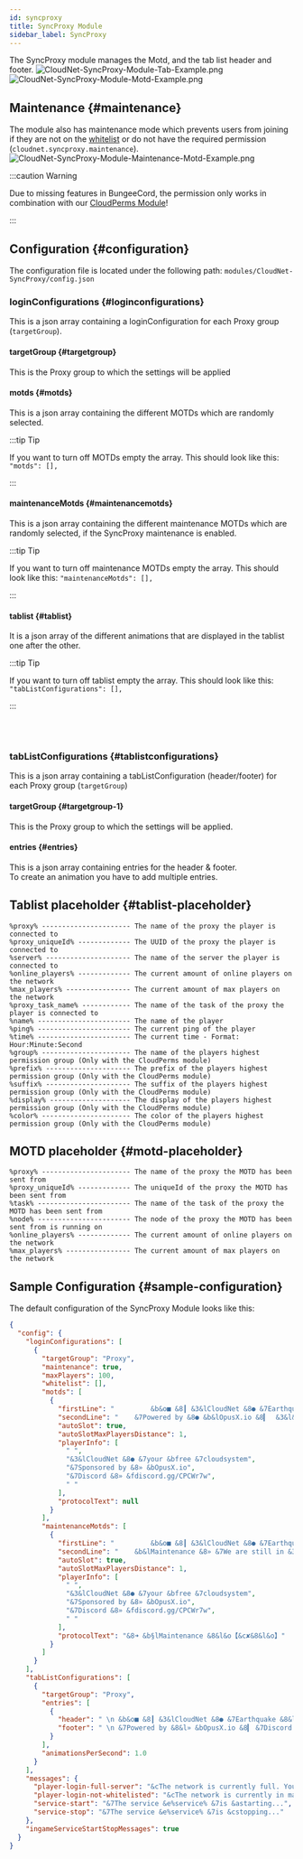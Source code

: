 ```yaml
---
id: syncproxy
title: SyncProxy Module
sidebar_label: SyncProxy
---
```


The SyncProxy module manages the Motd, and the tab list header and footer.
![CloudNet-SyncProxy-Module-Tab-Example.png](img/CloudNet-SyncProxy-Module-Tab-Example.png)  
![CloudNet-SyncProxy-Module-Motd-Example.png](img/CloudNet-SyncProxy-Module-Motd-Example.png)

## Maintenance {#maintenance}

The module also has maintenance mode which prevents users from joining if they are not on the [whitelist](../commands/syncproxy.md#syncproxy-target-whitelist) or do not have the required permission (`cloudnet.syncproxy.maintenance`).  
![CloudNet-SyncProxy-Module-Maintenance-Motd-Example.png](img/CloudNet-SyncProxy-Module-Maintenance-Motd-Example.png)

:::caution Warning

Due to missing features in BungeeCord, the permission only works in combination with our [CloudPerms Module](cloudperms.md)!

:::

## Configuration {#configuration}

The configuration file is located under the following path: `modules/CloudNet-SyncProxy/config.json`

### loginConfigurations {#loginconfigurations}

This is a json array containing a loginConfiguration for each Proxy group (`targetGroup`).

#### targetGroup {#targetgroup}

This is the Proxy group to which the settings will be applied

#### motds {#motds}

This is a json array containing the different MOTDs which are randomly selected.

:::tip Tip

If you want to turn off MOTDs empty the array. This should look like this: `"motds": [],`

:::

#### maintenanceMotds {#maintenancemotds}

This is a json array containing the different maintenance MOTDs which are randomly selected, if the SyncProxy maintenance is enabled.

:::tip Tip

If you want to turn off maintenance MOTDs empty the array. This should look like this: `"maintenanceMotds": [],`

:::

#### tablist {#tablist}

It is a json array of the different animations that are displayed in the tablist one after the other.

:::tip Tip

If you want to turn off tablist empty the array. This should look like this: `"tabListConfigurations": [],`

:::

<br></br>

### tabListConfigurations {#tablistconfigurations}

This is a json array containing a tabListConfiguration (header/footer) for each Proxy group (`targetGroup`)

#### targetGroup {#targetgroup-1}

This is the Proxy group to which the settings will be applied.

#### entries {#entries}

This is a json array containing entries for the header & footer.  
To create an animation you have to add multiple entries.

## Tablist placeholder {#tablist-placeholder}

```
%proxy% ---------------------- The name of the proxy the player is connected to
%proxy_uniqueId% ------------- The UUID of the proxy the player is connected to
%server% --------------------- The name of the server the player is connected to
%online_players% ------------- The current amount of online players on the network
%max_players% ---------------- The current amount of max players on the network
%proxy_task_name% ------------ The name of the task of the proxy the player is connected to
%name% ----------------------- The name of the player
%ping% ----------------------- The current ping of the player
%time% ----------------------- The current time - Format: Hour:Minute:Second
%group% ---------------------- The name of the players highest permission group (Only with the CloudPerms module)
%prefix% --------------------- The prefix of the players highest permission group (Only with the CloudPerms module)
%suffix% --------------------- The suffix of the players highest permission group (Only with the CloudPerms module)
%display% -------------------- The display of the players highest permission group (Only with the CloudPerms module)
%color% ---------------------- The color of the players highest permission group (Only with the CloudPerms module)
```

## MOTD placeholder {#motd-placeholder}

```
%proxy% ---------------------- The name of the proxy the MOTD has been sent from
%proxy_uniqueId% ------------- The uniqueId of the proxy the MOTD has been sent from
%task% ----------------------- The name of the task of the proxy the MOTD has been sent from
%node% ----------------------- The node of the proxy the MOTD has been sent from is running on
%online_players% ------------- The current amount of online players on the network
%max_players% ---------------- The current amount of max players on the network
```

## Sample Configuration {#sample-configuration}

The default configuration of the SyncProxy Module looks like this:

```json
{
  "config": {
    "loginConfigurations": [
      {
        "targetGroup": "Proxy",
        "maintenance": true,
        "maxPlayers": 100,
        "whitelist": [],
        "motds": [
          {
            "firstLine": "         &b&o■ &8┃ &3&lCloudNet &8● &7Earthquake &8&l» &7&ov3.4 &8┃ &b&o■",
            "secondLine": "    &7Powered by &8● &b&lOpusX.io &8▎  &3&l&o%proxy%",
            "autoSlot": true,
            "autoSlotMaxPlayersDistance": 1,
            "playerInfo": [
              " ",
              "&3&lCloudNet &8● &7your &bfree &7cloudsystem",
              "&7Sponsored by &8» &bOpusX.io",
              "&7Discord &8» &fdiscord.gg/CPCWr7w",
              " "
            ],
            "protocolText": null
          }
        ],
        "maintenanceMotds": [
          {
            "firstLine": "         &b&o■ &8┃ &3&lCloudNet &8● &7Earthquake &8&l» &7&ov3.4 &8┃ &b&o■",
            "secondLine": "    &b&lMaintenance &8» &7We are still in &3&lmaintenance",
            "autoSlot": true,
            "autoSlotMaxPlayersDistance": 1,
            "playerInfo": [
              " ",
              "&3&lCloudNet &8● &7your &bfree &7cloudsystem",
              "&7Sponsored by &8» &bOpusX.io",
              "&7Discord &8» &fdiscord.gg/CPCWr7w",
              " "
            ],
            "protocolText": "&8➜ &b§lMaintenance &8&l&o【&c✘&8&l&o】"
          }
        ]
      }
    ],
    "tabListConfigurations": [
      {
        "targetGroup": "Proxy",
        "entries": [
          {
            "header": " \n &b&o■ &8┃ &3&lCloudNet &8● &7Earthquake &8&l» &7&o%online_players%&8/&7&o%max_players% &8┃ &b&o■ &f \n &8► &7Current server &8● &b%server% &8◄ \n ",
            "footer": " \n &7Powered by &8&l» &bOpusX.io &8▎ &7Discord &8&l» &bdiscord.gg/UNQ4wET \n &8&o◣ &7&onext &3&l&ogeneration &7&onetwork &8&o◥ \n"
          }
        ],
        "animationsPerSecond": 1.0
      }
    ],
    "messages": {
      "player-login-full-server": "&cThe network is currently full. You need extra permissions to enter the network",
      "player-login-not-whitelisted": "&cThe network is currently in maintenance!",
      "service-start": "&7The service &e%service% &7is &astarting...",
      "service-stop": "&7The service &e%service% &7is &cstopping..."
    },
    "ingameServiceStartStopMessages": true
  }
}
```
